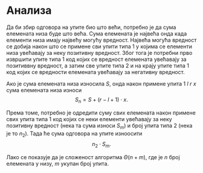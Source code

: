 # Анализа

Да би збир одговора на упите био што већи, потребно је да сума елемената низа буде што већа. Сума елемената је највећа онда када елементи низа имају највећу могућу вредност. Највећа могућа вредност се добија након што се примене сви упити типа $1$ у којима се елементи низа увећавају за неку позитивну вредност.
Због тога је потребни прво извршити упите типа $1$ код којих се вредност елемената увећавају за позитиввну вредност, а затим све упите типа $2$ и на крају упите типа $1$ код којих се вредности елемената увећавају за негативну вредност.

Ако је сума елемената низа износила $S$, онда након примене упита $1\  l\  r\  x$ сума елемената низа износи 
$$
S_n = S + (r - l + 1) \cdot x.
$$

Према томе, потребно је одредити суму свих елемената након примене свих упита типа $1$ код којих се неки елементи увећавају за неку позитивну вредност (нека та сума износи $S_m$) и број упита типа $2$ (нека је то $n_2$).
Тада ће сума одговора на упите изноосити
$$
n_2 \cdot S_m.
$$

Лако се показује да је сложеност алгоритма $\Theta(n+m)$, где је $n$ број елемената у низу, $m$ укупан број упита.  